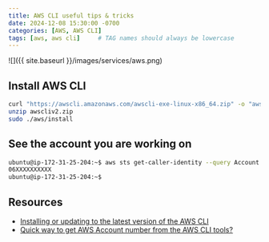 ```yaml
---
title: AWS CLI useful tips & tricks
date: 2024-12-08 15:30:00 -0700
categories: [AWS, AWS CLI]
tags: [aws, aws cli]     # TAG names should always be lowercase
---
```


![]({{ site.baseurl }}/images/services/aws.png)

## Install AWS CLI

```bash
curl "https://awscli.amazonaws.com/awscli-exe-linux-x86_64.zip" -o "awscliv2.zip"
unzip awscliv2.zip
sudo ./aws/install
```

## See the account you are working on

```bash
ubuntu@ip-172-31-25-204:~$ aws sts get-caller-identity --query Account --output text
06XXXXXXXXXX
ubuntu@ip-172-31-25-204:~$
```

## Resources

- [Installing or updating to the latest version of the AWS CLI](https://docs.aws.amazon.com/cli/latest/userguide/getting-started-install.html)
- [Quick way to get AWS Account number from the AWS CLI tools?](https://stackoverflow.com/questions/33791069/quick-way-to-get-aws-account-number-from-the-aws-cli-tools)
